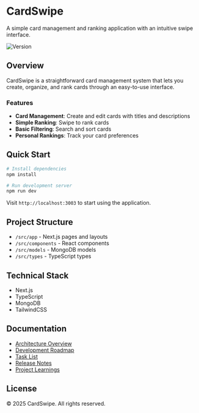 # CardSwipe

A simple card management and ranking application with an intuitive swipe interface.

![Version](https://img.shields.io/badge/version-2.0.4-blue.svg)

## Overview

CardSwipe is a straightforward card management system that lets you create, organize, and rank cards through an easy-to-use interface.

### Features
- **Card Management**: Create and edit cards with titles and descriptions
- **Simple Ranking**: Swipe to rank cards
- **Basic Filtering**: Search and sort cards
- **Personal Rankings**: Track your card preferences

## Quick Start

```bash
# Install dependencies
npm install

# Run development server
npm run dev
```

Visit `http://localhost:3003` to start using the application.

## Project Structure

- `/src/app` - Next.js pages and layouts
- `/src/components` - React components
- `/src/models` - MongoDB models
- `/src/types` - TypeScript types

## Technical Stack

- Next.js
- TypeScript
- MongoDB
- TailwindCSS

## Documentation

- [Architecture Overview](ARCHITECTURE.md)
- [Development Roadmap](ROADMAP.md)
- [Task List](TASKLIST.md)
- [Release Notes](RELEASE_NOTES.md)
- [Project Learnings](LEARNINGS.md)

## License

© 2025 CardSwipe. All rights reserved.
